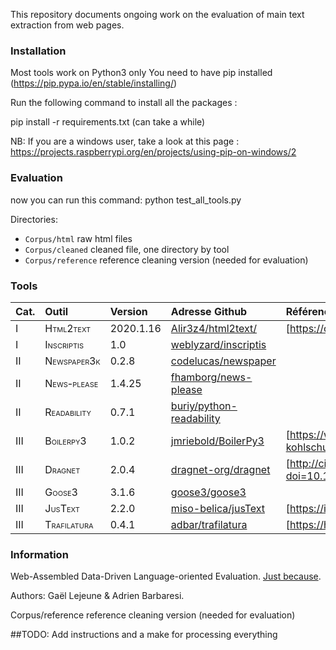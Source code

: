 
This repository documents ongoing work on the evaluation of main text extraction from web pages.


### Installation


Most tools work on Python3 only
You need to have pip installed (https://pip.pypa.io/en/stable/installing/)

Run the following command to install all the packages :

pip install -r requirements.txt
(can take a while)

NB: If you are a windows user, take a look at this page : https://projects.raspberrypi.org/en/projects/using-pip-on-windows/2


### Evaluation

now you can run this command:
python test_all_tools.py


Directories:

* `Corpus/html`	 	raw html files
* `Corpus/cleaned`	cleaned file, one directory by tool
* `Corpus/reference`	reference cleaning version (needed for evaluation)



### Tools

| Cat. | Outil                                      | Version   | Adresse Github               | Référence |
|:-----|:-------------------------------------------|:----------|:-----------------------------|:----------|
| I    | <span class="smallcaps">Html2text</span>   | 2020.1.16 | [Alir3z4/html2text/][]       |[https://core.ac.uk/download/pdf/127601559.pdf]           |
| I    | <span class="smallcaps">Inscriptis</span>  | 1.0       | [weblyzard/inscriptis][]     |           |
| II   | <span class="smallcaps">Newspaper3k</span> | 0.2.8     | [codelucas/newspaper][]      |           |
| II   | <span class="smallcaps">News-please</span> | 1.4.25    | [fhamborg/news-please][]     |           |
| II   | <span class="smallcaps">Readability</span> | 0.7.1     | [buriy/python-readability][] |           |
| III  | <span class="smallcaps">Boilerpy3</span>   | 1.0.2     | [jmriebold/BoilerPy3][]      |[https://www.l3s.de/~kohlschuetter/publications/wsdm187-kohlschuetter.pdf]           |
| III  | <span class="smallcaps">Dragnet</span>     | 2.0.4     | [dragnet-org/dragnet][]      | [http://citeseerx.ist.psu.edu/viewdoc/download?doi=10.1.1.402.4694&rep=rep1&type=pdf]          |
| III  | <span class="smallcaps">Goose3</span>      | 3.1.6     | [goose3/goose3][]            |           |
| III  | <span class="smallcaps">JusText</span>     | 2.2.0     | [miso-belica/jusText][]      |[https://is.muni.cz/th/45523/fi_d/phdthesis.pdf]           |
| III  | <span class="smallcaps">Trafilatura</span> | 0.4.1     | [adbar/trafilatura][]        |[https://hal.archives-ouvertes.fr/hal-02447264/document]           |

  [Alir3z4/html2text/]: https://github.com/Alir3z4/html2text/
  [weblyzard/inscriptis]: https://github.com/weblyzard/inscriptis
  [codelucas/newspaper]: https://github.com/codelucas/newspaper
  [fhamborg/news-please]: https://github.com/fhamborg/news-please
  [buriy/python-readability]: https://github.com/buriy/python-readability
  [jmriebold/BoilerPy3]: https://github.com/jmriebold/BoilerPy3
  [dragnet-org/dragnet]: https://github.com/dragnet-org/dragnet
  [goose3/goose3]: https://github.com/goose3/goose3
  [miso-belica/jusText]: https://github.com/miso-belica/jusText
  [adbar/trafilatura]: https://github.com/adbar/trafilatura


### Information

Web-Assembled Data-Driven Language-oriented Evaluation. [Just because](https://en.wikipedia.org/wiki/Chris_Waddle).

Authors: Gaël Lejeune & Adrien Barbaresi.

  Corpus/reference	reference cleaning version (needed for evaluation)

##TODO: Add instructions and a make for processing everything
